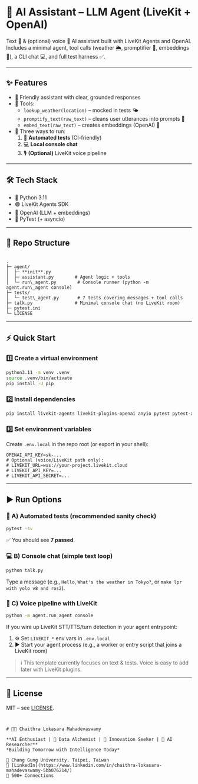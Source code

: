 
# 🤖 AI Assistant – LLM Agent (LiveKit + OpenAI)

Text 💬 & (optional) voice 🎤 AI assistant built with LiveKit Agents and OpenAI.  
Includes a minimal agent, tool calls (weather 🌦️, promptifier 📝, embeddings 🧩), a CLI chat 💻, and full test harness ✅.

---

## ✨ Features
- 🤝 Friendly assistant with clear, grounded responses
- 🔧 Tools:
  - `lookup_weather(location)` – mocked in tests 🌤️
  - `promptify_text(raw_text)` – cleans user utterances into prompts 📝
  - `embed_text(raw_text)` – creates embeddings (OpenAI) 🧠
- 🚀 Three ways to run:
  1. 🧪 **Automated tests** (CI-friendly)
  2. 💻 **Local console chat**
  3. 🎙️ **(Optional)** LiveKit voice pipeline

---

## 🛠️ Tech Stack
- 🐍 Python 3.11
- 🟣 LiveKit Agents SDK
- 🔑 OpenAI (LLM + embeddings)
- 🧪 PyTest (+ asyncio)

---

## 📂 Repo Structure
```

.
├─ agent/
│  ├─ **init**.py
│  ├─ assistant.py        # Agent logic + tools
│  └─ run\_agent.py        # Console runner (python -m agent.run\_agent console)
├─ tests/
│  └─ test\_agent.py       # 7 tests covering messages + tool calls
├─ talk.py                # Minimal console chat (no LiveKit room)
├─ pytest.ini
└─ LICENSE

````

---

## ⚡ Quick Start

### 1️⃣ Create a virtual environment
```bash
python3.11 -m venv .venv
source .venv/bin/activate
pip install -U pip
````

### 2️⃣ Install dependencies

```bash
pip install livekit-agents livekit-plugins-openai anyio pytest pytest-asyncio python-dotenv
```

### 3️⃣ Set environment variables

Create `.env.local` in the repo root (or export in your shell):

```
OPENAI_API_KEY=sk-...
# Optional (voice/LiveKit path only):
# LIVEKIT_URL=wss://your-project.livekit.cloud
# LIVEKIT_API_KEY=...
# LIVEKIT_API_SECRET=...
```

---

## ▶️ Run Options

### 🧪 A) Automated tests (recommended sanity check)

```bash
pytest -sv
```

✅ You should see **7 passed**.

### 💻 B) Console chat (simple text loop)

```bash
python talk.py
```

Type a message (e.g., `Hello`, `What's the weather in Tokyo?`, or `make lpr with yolo v8 and ros2`).

### 🎤 C) Voice pipeline with LiveKit

```bash
python -m agent.run_agent console
```

If you wire up LiveKit STT/TTS/turn detection in your agent entrypoint:

1. ⚙️ Set `LIVEKIT_*` env vars in `.env.local`
2. ▶️ Start your agent process (e.g., a worker or entry script that joins a LiveKit room)

> ℹ️ This template currently focuses on text & tests. Voice is easy to add later with LiveKit plugins.

---

## 📜 License

MIT – see [LICENSE](./LICENSE).

```


# 👩‍💻 Chaithra Lokasara Mahadevaswamy 

**AI Enthusiast | 🧠 Data Alchemist | 🚀 Innovation Seeker | 🌟 AI Researcher**  
*Building Tomorrow with Intelligence Today*

📍 Chang Gung University, Taipei, Taiwan  
🔗 [LinkedIn](https://www.linkedin.com/in/chaithra-lokasara-mahadevaswamy-5bb076214/)  
🤝 500+ Connections




